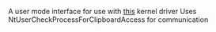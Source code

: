 A user mode interface for use with [this](https://github.com/w451/EchoDisabler) kernel driver
Uses NtUserCheckProcessForClipboardAccess for communication
